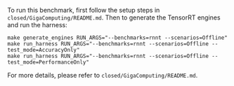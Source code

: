 To run this benchmark, first follow the setup steps in `closed/GigaComputing/README.md`. Then to generate the TensorRT engines and run the harness:

```
make generate_engines RUN_ARGS="--benchmarks=rnnt --scenarios=Offline"
make run_harness RUN_ARGS="--benchmarks=rnnt --scenarios=Offline --test_mode=AccuracyOnly"
make run_harness RUN_ARGS="--benchmarks=rnnt --scenarios=Offline --test_mode=PerformanceOnly"
```

For more details, please refer to `closed/GigaComputing/README.md`.